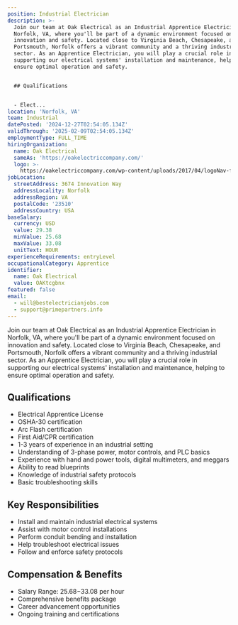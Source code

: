 ```yaml
---
position: Industrial Electrician
description: >-
  Join our team at Oak Electrical as an Industrial Apprentice Electrician in
  Norfolk, VA, where you'll be part of a dynamic environment focused on
  innovation and safety. Located close to Virginia Beach, Chesapeake, and
  Portsmouth, Norfolk offers a vibrant community and a thriving industrial
  sector. As an Apprentice Electrician, you will play a crucial role in
  supporting our electrical systems' installation and maintenance, helping to
  ensure optimal operation and safety.


  ## Qualifications


  - Elect...
location: 'Norfolk, VA'
team: Industrial
datePosted: '2024-12-27T02:54:05.134Z'
validThrough: '2025-02-09T02:54:05.134Z'
employmentType: FULL_TIME
hiringOrganization:
  name: Oak Electrical
  sameAs: 'https://oakelectriccompany.com/'
  logo: >-
    https://oakelectriccompany.com/wp-content/uploads/2017/04/logoNav-for-web.png
jobLocation:
  streetAddress: 3674 Innovation Way
  addressLocality: Norfolk
  addressRegion: VA
  postalCode: '23510'
  addressCountry: USA
baseSalary:
  currency: USD
  value: 29.38
  minValue: 25.68
  maxValue: 33.08
  unitText: HOUR
experienceRequirements: entryLevel
occupationalCategory: Apprentice
identifier:
  name: Oak Electrical
  value: OAKtcgbnx
featured: false
email:
  - will@bestelectricianjobs.com
  - support@primepartners.info
---
```




Join our team at Oak Electrical as an Industrial Apprentice Electrician in Norfolk, VA, where you'll be part of a dynamic environment focused on innovation and safety. Located close to Virginia Beach, Chesapeake, and Portsmouth, Norfolk offers a vibrant community and a thriving industrial sector. As an Apprentice Electrician, you will play a crucial role in supporting our electrical systems' installation and maintenance, helping to ensure optimal operation and safety.

## Qualifications

- Electrical Apprentice License
- OSHA-30 certification
- Arc Flash certification
- First Aid/CPR certification
- 1-3 years of experience in an industrial setting
- Understanding of 3-phase power, motor controls, and PLC basics
- Experience with hand and power tools, digital multimeters, and meggars
- Ability to read blueprints
- Knowledge of industrial safety protocols
- Basic troubleshooting skills

## Key Responsibilities

- Install and maintain industrial electrical systems
- Assist with motor control installations
- Perform conduit bending and installation
- Help troubleshoot electrical issues
- Follow and enforce safety protocols

## Compensation & Benefits

- Salary Range: $25.68-$33.08 per hour
- Comprehensive benefits package
- Career advancement opportunities
- Ongoing training and certifications
